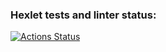 ### Hexlet tests and linter status:
[![Actions Status](https://github.com/dserobabin/frontend-project-lvl3/workflows/hexlet-check/badge.svg)](https://github.com/dserobabin/frontend-project-lvl3/actions)